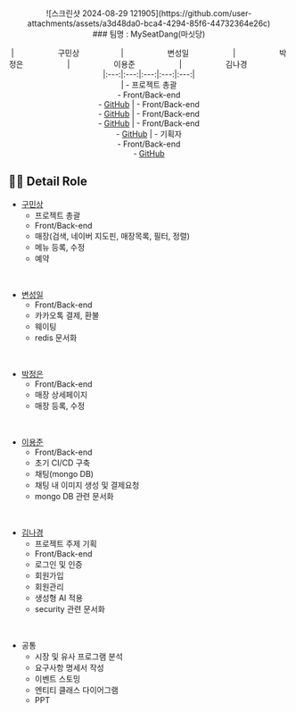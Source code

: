 <div align="center">
![스크린샷 2024-08-29 121905](https://github.com/user-attachments/assets/a3d48da0-bca4-4294-85f6-44732364e26c)
</div>

<div align="center">
### 팀명 : MySeatDang(마싯당)

| &nbsp;&nbsp;&nbsp;&nbsp;&nbsp;&nbsp;&nbsp;&nbsp;&nbsp;&nbsp;&nbsp;&nbsp;&nbsp;&nbsp;&nbsp;&nbsp;&nbsp;&nbsp; 구민상&nbsp;&nbsp;&nbsp;&nbsp;&nbsp;&nbsp;&nbsp;&nbsp;&nbsp;&nbsp;&nbsp;&nbsp;&nbsp;&nbsp;&nbsp;&nbsp;&nbsp;&nbsp; | &nbsp;&nbsp;&nbsp;&nbsp;&nbsp;&nbsp;&nbsp;&nbsp;&nbsp;&nbsp;&nbsp;&nbsp;&nbsp;&nbsp;&nbsp;&nbsp;&nbsp;&nbsp; 변성일 &nbsp;&nbsp;&nbsp;&nbsp;&nbsp;&nbsp;&nbsp;&nbsp;&nbsp;&nbsp;&nbsp;&nbsp;&nbsp;&nbsp;&nbsp;&nbsp;&nbsp;&nbsp; |
&nbsp;&nbsp;&nbsp;&nbsp;&nbsp;&nbsp;&nbsp;&nbsp;&nbsp;&nbsp;&nbsp;&nbsp;&nbsp;&nbsp;&nbsp;&nbsp;&nbsp;&nbsp; 박정은 &nbsp;&nbsp;&nbsp;&nbsp;&nbsp;&nbsp;&nbsp;&nbsp;&nbsp;&nbsp;&nbsp;&nbsp;&nbsp;&nbsp;&nbsp;&nbsp;&nbsp;&nbsp; |
&nbsp;&nbsp;&nbsp;&nbsp;&nbsp;&nbsp;&nbsp;&nbsp;&nbsp;&nbsp;&nbsp;&nbsp;&nbsp;&nbsp;&nbsp;&nbsp;&nbsp;&nbsp; 이용준 &nbsp;&nbsp;&nbsp;&nbsp;&nbsp;&nbsp;&nbsp;&nbsp;&nbsp;&nbsp;&nbsp;&nbsp;&nbsp;&nbsp;&nbsp;&nbsp;&nbsp;&nbsp; |
&nbsp;&nbsp;&nbsp;&nbsp;&nbsp;&nbsp;&nbsp;&nbsp;&nbsp;&nbsp;&nbsp;&nbsp;&nbsp;&nbsp;&nbsp;&nbsp;&nbsp;&nbsp; 김나경 &nbsp;&nbsp;&nbsp;&nbsp;&nbsp;&nbsp;&nbsp;&nbsp;&nbsp;&nbsp;&nbsp;&nbsp;&nbsp;&nbsp;&nbsp;&nbsp;&nbsp;&nbsp;
|:---:|:---:|:---:|:---:|:---:|  
| - 프로젝트 총괄 <br> - Front/Back-end  <br> - [GitHub](https://github.com/CstoneKu) | - Front/Back-end <Br> - [GitHub](https://github.com/i-Veni-Vidi-Vici) | - Front/Back-end <br> - [GitHub](https://github.com/jeongeun1) | - Front/Back-end <br> - [GitHub](https://github.com/yongjun98) | - 기획자 <br> - Front/Back-end <br> - [GitHub](https://github.com/nnieun)

 </div>

 ## 💁‍♂️ Detail Role <a name = "role"></a>
+ [구민상](https://github.com/CstoneKu)
  - 프로젝트 총괄
  - Front/Back-end
  - 매장(검색, 네이버 지도핀, 매장목록, 필터, 정렬)
  - 메뉴 등록, 수정
  - 예약
  
<Br>

+ [변성일](https://github.com/i-Veni-Vidi-Vici)
  - Front/Back-end 
  - 카카오톡 결제, 환불
  - 웨이팅
  - redis 문서화

<Br>

+ [박정은](https://github.com/jeongeun1)
  - Front/Back-end
  - 매장 상세페이지
  - 매장 등록, 수정

<Br>

+ [이용준](https://github.com/yongjun98)
  - Front/Back-end
  - 초기 CI/CD 구축
  - 채팅(mongo DB)
  - 채팅 내 이미지 생성 및 결제요청
  - mongo DB 관련 문서화

<Br>

+ [김나경](https://github.com/nnieun)
  - 프로젝트 주제 기획
  - Front/Back-end
  - 로그인 및 인증
  - 회원가입
  - 회원관리
  - 생성형 AI 적용
  - security 관련 문서화

<Br>

+ 공통
  - 시장 및 유사 프로그램 분석
  - 요구사항 명세서 작성
  - 이벤트 스토밍
  - 엔티티 클래스 다이어그램
  - PPT

<Br>
